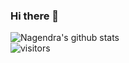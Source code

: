 ### Hi there 👋

![Nagendra's github stats](https://github-readme-stats.vercel.app/api?username=nagi1998&show_icons=true&hide_border=true)
<br />
![visitors](https://visitor-badge.laobi.icu/badge?page_id=nagi1998.nagi1998)


<!--
**nagi1998/nagi1998** is a ✨ _special_ ✨ repository because its `README.md` (this file) appears on your GitHub profile.

Here are some ideas to get you started:

- 🔭 I’m currently working on ...
- 🌱 I’m currently learning ...
- 👯 I’m looking to collaborate on ...
- 🤔 I’m looking for help with ...
- 💬 Ask me about ...
- 📫 How to reach me: ...
- 😄 Pronouns: ...
- ⚡ Fun fact: ...
-->

